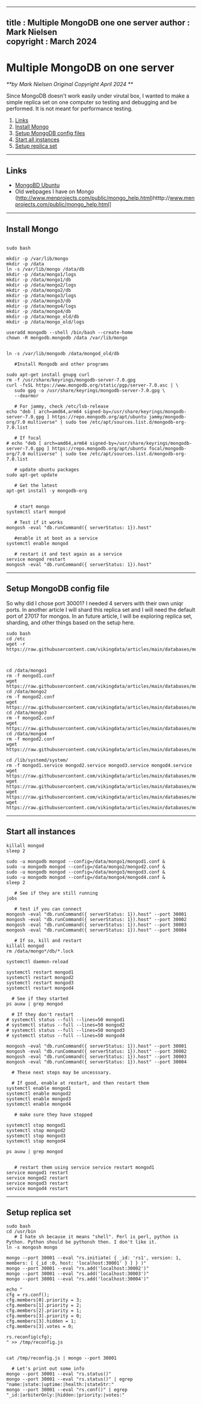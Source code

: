  
---
title : Multiple MongoDB one one server
author : Mark Nielsen  
copyright : March 2024  
---


Multiple MongoDB on one server
==============================

_**by Mark Nielsen
Original Copyright April 2024
**_

Since MongoDB doesn't work easily under virutal box, I wanted to make a simple replica set
on one computer so testing and debugging and be performed. It is not meant for performance
testing. 

1. [Links](#links)
2. [Install Mongo](#i)
3. [Setup MongoDB config files](#c)
4. [Start all instances](#s)
5. [Setup replica set](#r)


* * *
<a name=Links></a>Links
-----
* [MongoBD Ubuntu](https://www.mongodb.com/docs/manual/tutorial/install-mongodb-on-ubuntu/)
* Old webpages I have on Mongo (http://www.menprojects.com/public/mongo_help.html)htttp://www.menprojects.com/public/mongo_help.html]

* * *
<a name=i>Install Mongo</a>
-----

```

sudo bash

mkdir -p /var/lib/mongo
mkdir -p /data
ln -s /var/lib/mongo /data/db
mkdir -p /data/mongo1/logs
mkdir -p /data/mongo1/db
mkdir -p /data/mongo2/logs
mkdir -p /data/mongo2/db
mkdir -p /data/mongo3/logs
mkdir -p /data/mongo3/db
mkdir -p /data/mongo4/logs
mkdir -p /data/mongo4/db
mkdir -p /data/mongo_old/db
mkdir -p /data/mongo_old/logs

useradd mongodb --shell /bin/bash --create-home
chown -R mongodb.mongodb /data /var/lib/mongo


ln -s /var/lib/mongodb /data/mongod_old/db

   #Install Mongodb and other programs

sudo apt-get install gnupg curl
rm -f /usr/share/keyrings/mongodb-server-7.0.gpg 
curl -fsSL https://www.mongodb.org/static/pgp/server-7.0.asc | \
   sudo gpg -o /usr/share/keyrings/mongodb-server-7.0.gpg \
   --dearmor

   # For jammy, check /etc/lsb-release
echo "deb [ arch=amd64,arm64 signed-by=/usr/share/keyrings/mongodb-server-7.0.gpg ] https://repo.mongodb.org/apt/ubuntu jammy/mongodb-org/7.0 multiverse" | sudo tee /etc/apt/sources.list.d/mongodb-org-7.0.list

   # If focal
# echo "deb [ arch=amd64,arm64 signed-by=/usr/share/keyrings/mongodb-server-7.0.gpg ] https://repo.mongodb.org/apt/ubuntu focal/mongodb-org/7.0 multiverse" | sudo tee /etc/apt/sources.list.d/mongodb-org-7.0.list

   # update ubuntu packages
sudo apt-get update

   # Get the latest
apt-get install -y mongodb-org


   # start mongo
systemctl start mongod

   # Test if it works
mongosh -eval "db.runCommand({ serverStatus: 1}).host"

   #enable it at boot as a service
systemctl enable mongod

   # restart it and test again as a service
service mongod restart
mongosh -eval "db.runCommand({ serverStatus: 1}).host"

```

* * *
<a name=c>Setup MongoDB config file</a>
-----

So why did I chose port 30001? I needed 4 servers with their own uniqr ports. In another article I will shard this replica set
and I will need the default port of 27017 for mongos. In an future article, I will be exploring replica set, sharding, and other
things based on the setup here. 

```
sudo bash
cd /etc
wget -r https://raw.githubusercontent.com/vikingdata/articles/main/databases/mongo/Multiple_Mongo_one_server_files/mongod.conf



cd /data/mongo1
rm -f mongod1.conf
wget https://raw.githubusercontent.com/vikingdata/articles/main/databases/mongo/Multiple_Mongo_one_server_files/mongod1.conf
cd /data/mongo2
rm -f mongod2.conf
wget https://raw.githubusercontent.com/vikingdata/articles/main/databases/mongo/Multiple_Mongo_one_server_files/mongod2.conf
cd /data/mongo3
rm -f mongod2.conf
wget https://raw.githubusercontent.com/vikingdata/articles/main/databases/mongo/Multiple_Mongo_one_server_files/mongod3.conf
cd /data/mongo4
rm -f mongod2.conf
wget https://raw.githubusercontent.com/vikingdata/articles/main/databases/mongo/Multiple_Mongo_one_server_files/mongod4.conf

cd /lib/systemd/system/
rm -f mongod1.service mongod2.service mongod3.service mongod4.service
wget https://raw.githubusercontent.com/vikingdata/articles/main/databases/mongo/Multiple_Mongo_one_server_files/mongod1.service
wget https://raw.githubusercontent.com/vikingdata/articles/main/databases/mongo/Multiple_Mongo_one_server_files/mongod2.service
wget https://raw.githubusercontent.com/vikingdata/articles/main/databases/mongo/Multiple_Mongo_one_server_files/mongod3.service
wget https://raw.githubusercontent.com/vikingdata/articles/main/databases/mongo/Multiple_Mongo_one_server_files/mongod4.service
```



* * *
<a name=s>Start all instances</a>
-----

```
killall mongod
sleep 2

sudo -u mongodb mongod --config=/data/mongo1/mongod1.conf & 
sudo -u mongodb mongod --config=/data/mongo2/mongod2.conf &
sudo -u mongodb mongod --config=/data/mongo3/mongod3.conf &
sudo -u mongodb mongod --config=/data/mongo4/mongod4.conf &
sleep 2

   # See if they are still running
jobs

   # test if you can connect
mongosh -eval "db.runCommand({ serverStatus: 1}).host" --port 30001
mongosh -eval "db.runCommand({ serverStatus: 1}).host" --port 30002
mongosh -eval "db.runCommand({ serverStatus: 1}).host" --port 30003
mongosh -eval "db.runCommand({ serverStatus: 1}).host" --port 30004

   # If so, kill and restart
killall mongod
rm /data/mongo*/db/*.lock

systemctl daemon-reload

systemctl restart mongod1
systemctl restart mongod2
systemctl restart mongod3
systemctl restart mongod4

  # See if they started
ps auxw | grep mongod

  # If they don't restart
# systemctl status --full --lines=50 mongod1
# systemctl status --full --lines=50 mongod2
# systemctl status --full --lines=50 mongod3
# systemctl status --full --lines=50 mongod4

mongosh -eval "db.runCommand({ serverStatus: 1}).host" --port 30001
mongosh -eval "db.runCommand({ serverStatus: 1}).host" --port 30002
mongosh -eval "db.runCommand({ serverStatus: 1}).host" --port 30003
mongosh -eval "db.runCommand({ serverStatus: 1}).host" --port 30004

  # These next steps may be uncesssary.

  # If good, enable at restart, and then restart them
systemctl enable mongod1
systemctl enable mongod2
systemctl enable mongod3
systemctl enable mongod4

   # make sure they have stopped

systemctl stop mongod1
systemctl stop mongod2
systemctl stop mongod3
systemctl stop mongod4

ps auxw | grep mongod


   # restart them using service service restart mongod1
service mongod1 restart
service mongod2 restart
service mongod3 restart
service mongod4 restart

```

* * *
<a name=r>Setup replica set</a>
-----

```
sudo bash 
cd /usr/bin
   # I hate sh because it means "shell". Perl is perl, python is Python. Python should be pythonsh then. I don't like it.
ln -s mongosh mongo

mongo --port 30001 --eval "rs.initiate( { _id: 'rs1', version: 1, members: [ {_id :0, host: 'localhost:30001' } ] } )"
mongo --port 30001 --eval "rs.add('localhost:30002')"
mongo --port 30001 --eval "rs.add('localhost:30003')"
mongo --port 30001 --eval "rs.add('localhost:30004')"

echo "
cfg = rs.conf();
cfg.members[0].priority = 3;
cfg.members[1].priority = 2;
cfg.members[2].priority = 1;
cfg.members[3].priority = 0;
cfg.members[3].hidden = 1;
cfg.members[3].votes = 0;

rs.reconfig(cfg);
" >> /tmp/reconfig.js


cat /tmp/reconfig.js | mongo --port 30001

  # Let's print out some info
mongo --port 30001 --eval "rs.status()"
mongo --port 30001 --eval "rs.status()" | egrep "name:|state:|uptime:|health:|stateStr:"
mongo --port 30001 --eval "rs.conf()" | egrep "_id:|arbiterOnly:|hidden:|priority:|votes:"

```